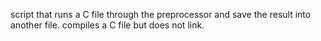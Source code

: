 script that runs a C file through the preprocessor and save the result into another file.
compiles a C file but does not link.
